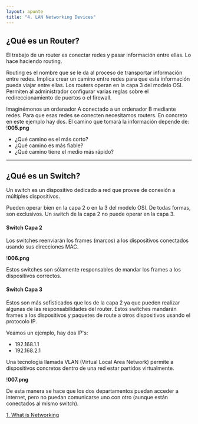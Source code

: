 ```yaml
---
layout: apunte
title: "4. LAN Networking Devices"
---
```


<h2>¿Qué es un Router?</h2>

El trabajo de un router es conectar redes y pasar información entre ellas. Lo hace haciendo routing.

Routing es el nombre que se le da al proceso de transportar información entre redes. Implica crear un camino entre redes para que esta información pueda viajar entre ellas. Los routers operan en la capa 3 del modelo OSI. Permiten al administrador configurar varias reglas sobre el redireccionamiento de puertos o el firewall.

Imaginémonos un ordenador A conectado a un ordenador B mediante redes. Para que esas redes se conecten necesitamos routers. En concreto en este ejemplo hay dos. El camino que tomará la información depende de:
!**005.png**
- ¿Qué camino es el más corto?
- ¿Qué camino es más fiable?
- ¿Qué camino tiene el medio más rápido?

--------------------
<h2>¿Qué es un Switch?</h2>
Un switch es un dispositivo dedicado a red que provee de conexión a múltiples dispositivos.

Pueden operar bien en la capa 2 o en la 3 del modelo OSI. De todas formas, son exclusivos. Un switch de la capa 2 no puede operar en la capa 3.

<h4>Switch Capa 2</h4>
Los switches reenviarán los frames (marcos) a los dispositivos conectados usando sus direcciones MAC.

!**006.png**

Estos switches son sólamente responsables de mandar los frames a los dispositivos correctos.
<h4>Switch Capa 3</h4>
Estos son más sofisticados que los de la capa 2 ya que pueden realizar algunas de las responsabilidades del router. Estos switches mandarán frames a los dispositivos y paquetes de route a otros dispositivos usando el protocolo IP.

Veamos un ejemplo, hay dos IP's:

- 192.168.1.1
- 192.168.2.1

Una tecnología llamada VLAN (Virtual Local Area Network) permite a dispositivos concretos dentro de una red estar partidos virtualmente. 

!**007.png**

De esta manera se hace que los dos departamentos puedan acceder a internet, pero no puedan comunicarse uno con otro (aunque están conectados al mismo switch).

[1. What is Networking](/apuntes/thm/0-pre-career/1-pre-security/2-network-fundamentals/1-what-is-networking/1-what-is-networking/)